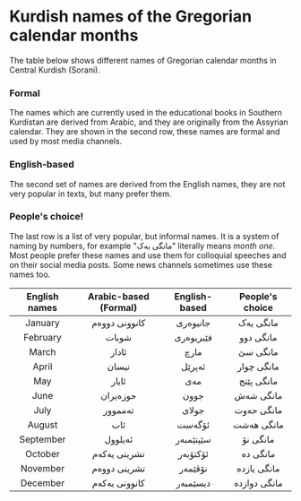 # Kurdish names of the Gregorian calendar months
The table below shows different names of Gregorian calendar months in Central Kurdish (Sorani).

### Formal
The names which are currently used in the educational books in Southern Kurdistan are derived from Arabic, and they are originally from the Assyrian calendar. They are shown in the second row, these names are formal and used by most media channels.

### English-based
The second set of names are derived from the English names, they are not very popular in texts, but many prefer them.

### People's choice!
The last row is a list of very popular, but informal names. It is a system of naming by numbers, for example "مانگی یەک" literally means *month one*. Most people prefer these names and use them for colloquial speeches and on their social media posts. Some news channels sometimes use these names too.

| English names | Arabic-based (Formal) | English-based | People's choice |
|:-------------:|:------------:|:-------------:|:--------:|
| January | کانوونی دووەم | جانیوەری | مانگی یەک |
| February | شوبات | فێبریوەری | مانگی دوو |
| March | ئادار | مارچ | مانگی سێ |
| April | نیسان | ئەپرێل | مانگی چوار |
| May | ئایار | مەی | مانگی پێنج |
| June | حوزەیران | جوون | مانگی شەش |
| July | تەممووز | جولای | مانگی حەوت |
| August | ئاب | ئۆگەست | مانگی ھەشت |
| September | ئەیلوول | سێپتێمبەر | مانگی نۆ |
| October | تشرینی یەکەم | ئۆکتۆبەر | مانگی دە |
| November | تشرینی دووەم | نۆڤێمەر | مانگی یازدە |
| December | کانوونی یەکەم | دیسێمبەر | مانگی دوازدە |
